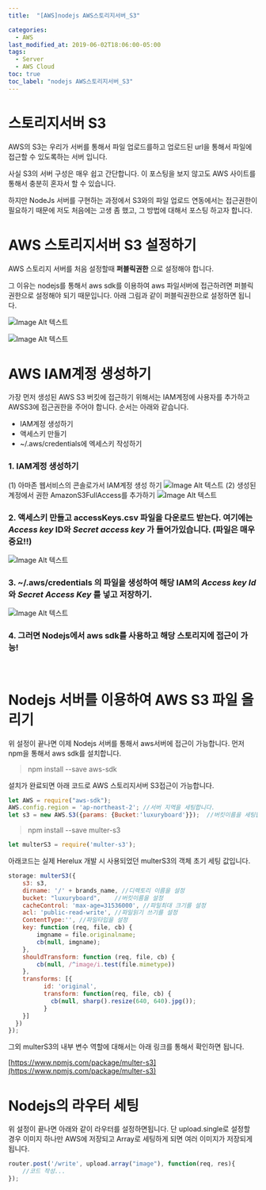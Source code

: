 ```yaml
---
title:  "[AWS]nodejs AWS스토리지서버_S3"

categories:
  - AWS
last_modified_at: 2019-06-02T18:06:00-05:00
tags:
  - Server
  - AWS Cloud
toc: true
toc_label: "nodejs AWS스토리지서버_S3"
---
```


# 스토리지서버 S3
AWS의 S3는 우리가 서버를 통해서 파일 업로드를하고 업로드된 url을 통해서 파일에 접근할 수 있도록하는 서버 입니다.  

사실 S3의 서버 구성은 매우 쉽고 간단합니다. 이 포스팅을 보지 않고도 AWS 사이트를 통해서 충분히 혼자서 할 수 있습니다.  

하지만 NodeJs 서버를 구현하는 과정에서 S3와의 파일 업로드 연동에서는 접근권한이 필요하기 때문에 저도 처음에는 고생 좀 했고, 그 방법에 대해서 포스팅 하고자 합니다.

# AWS 스토리지서버 S3 설정하기
AWS 스토리지 서버를 처음 설정할때 **퍼블릭권한** 으로 설정해야 합니다.  

그 이유는 nodejs를 통해서 aws sdk를 이용하여 aws 파일서버에 접근하려면 퍼블릭 권한으로 설정해야 되기 때문입니다.
아래 그림과 같이 퍼블릭권한으로 설정하면 됩니다.  

![Image Alt 텍스트](/assets/img/web/s3_1.png)  

![Image Alt 텍스트](/assets/img/web/s3_2.png)  


# AWS IAM계정 생성하기
가장 먼저 생성된 AWS S3 버킷에 접근하기 위해서는 IAM계정에 사용자를 추가하고 AWSS3에 접근권한을 주어야 합니다.
순서는 아래와 같습니다.

* IAM계정 생성하기
* 액세스키 만들기
*  ~/.aws/credentials에 엑세스키 작성하기

### 1. IAM계정 생성하기
(1) 아마존 웹서비스의 콘솔로가서 IAM계정 생성 하기
![Image Alt 텍스트](/assets/img/web/iam_1.png)
(2) 생성된 계정에서 권한 AmazonS3FullAccess를 추가하기
![Image Alt 텍스트](/assets/img/web/iam_2.png)


### 2. 액세스키 만들고 accessKeys.csv 파일을 다운로드 받는다. 여기에는 *Access key* ID와 *Secret access key* 가 들어가있습니다. (파일은 매우 중요!!)
![Image Alt 텍스트](/assets/img/web/iam_3.png)



### 3. ~/.aws/credentials 의 파일을 생성하여 해당 IAM의 *Access key Id* 와 *Secret Access Key* 를 넣고 저장하기.
![Image Alt 텍스트](/assets/img/web/iam_4.png)

### 4. 그러면 Nodejs에서 aws sdk를 사용하고 해당 스토리지에 접근이 가능! 
<br>

# Nodejs 서버를 이용하여 AWS S3 파일 올리기

위 설정이 끝나면 이제 Nodejs 서버를 통해서 aws서버에 접근이 가능합니다.
먼저 npm을 통해서 aws sdk를 설치합니다.

> npm install --save aws-sdk

설치가 완료되면 아래 코드로 AWS 스토리지서버 S3접근이 가능합니다.

```js
let AWS = require("aws-sdk");
AWS.config.region = 'ap-northeast-2'; //서버 지역을 세팅합니다.
let s3 = new AWS.S3({params: {Bucket:'luxuryboard'}});  //버킷이름을 세팅합니다.
```

> npm install --save multer-s3

```js
let multerS3 = require('multer-s3');
```

아래코드는 실제 Herelux 개발 시 사용되었던 multerS3의 객체 초기 세팅 값입니다.

```js
storage: multerS3({
    s3: s3,
    dirname: '/' + brands_name, //디렉토리 이름을 설정
    bucket: "luxuryboard",    //버킷이름을 설정
    cacheControl: 'max-age=31536000', //파일최대 크기를 설정
    acl: 'public-read-write', //파일읽기 쓰기를 설정
    ContentType:'', //파일타입을 설정  
    key: function (req, file, cb) {
        imgname = file.originalname;
        cb(null, imgname);
    },
    shouldTransform: function (req, file, cb) {
        cb(null, /^image/i.test(file.mimetype))
    },
    transforms: [{
          id: 'original',
          transform: function(req, file, cb) {
            cb(null, sharp().resize(640, 640).jpg());
          }
    }]
  })
});
```
그외 multerS3의 내부 변수 역할에 대해서는 아래 링크를 통해서 확인하면 됩니다.

[https://www.npmjs.com/package/multer-s3](https://www.npmjs.com/package/multer-s3)

# Nodejs의 라우터 세팅

위 설정이 끝나면 아래와 같이 라우터를 설정하면됩니다.
단 upload.single로 설정할 경우 이미지 하나만 AWS에 저장되고 Array로 세팅하게 되면 여러 이미지가 저장되게 됩니다.

```js
router.post('/write', upload.array("image"), function(req, res){
    //코드 작성...
});
```
